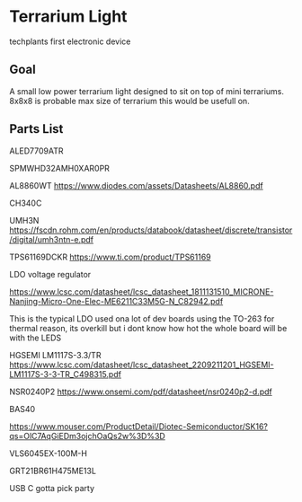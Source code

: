 # Terrarium Light

techplants first electronic device

## Goal

A small low power terrarium light designed to sit on top of mini terrariums. 8x8x8 is probable max size of terrarium this would be usefull on.

## Parts List

ALED7709ATR

SPMWHD32AMH0XAR0PR

AL8860WT
https://www.diodes.com/assets/Datasheets/AL8860.pdf

CH340C

UMH3N
https://fscdn.rohm.com/en/products/databook/datasheet/discrete/transistor/digital/umh3ntn-e.pdf

TPS61169DCKR
https://www.ti.com/product/TPS61169

LDO voltage regulator

https://www.lcsc.com/datasheet/lcsc_datasheet_1811131510_MICRONE-Nanjing-Micro-One-Elec-ME6211C33M5G-N_C82942.pdf

This is the typical LDO used ona lot of dev boards
using the TO-263 for thermal reason, its overkill but i dont know how hot the whole board will be with the LEDS

HGSEMI LM1117S-3.3/TR
https://www.lcsc.com/datasheet/lcsc_datasheet_2209211201_HGSEMI-LM1117S-3-3-TR_C498315.pdf

NSR0240P2
https://www.onsemi.com/pdf/datasheet/nsr0240p2-d.pdf

BAS40

https://www.mouser.com/ProductDetail/Diotec-Semiconductor/SK16?qs=OlC7AqGiEDm3ojchOaQs2w%3D%3D

VLS6045EX-100M-H

GRT21BR61H475ME13L

USB C gotta pick party
